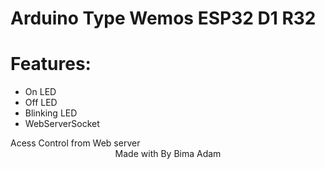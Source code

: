 # Arduino Type Wemos ESP32 D1 R32 
# Features: 
 - On LED
 - Off LED
 - Blinking LED
 - WebServerSocket

<div src="img/kontrol.jpg">Acess Control from Web server</div>

<div align="center">Made with By Bima Adam</div>
